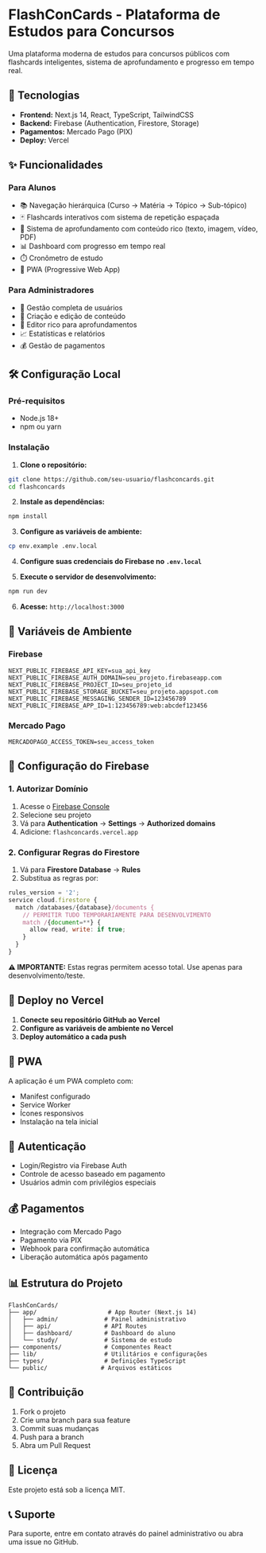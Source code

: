 # FlashConCards - Plataforma de Estudos para Concursos

Uma plataforma moderna de estudos para concursos públicos com flashcards inteligentes, sistema de aprofundamento e progresso em tempo real.

## 🚀 Tecnologias

- **Frontend:** Next.js 14, React, TypeScript, TailwindCSS
- **Backend:** Firebase (Authentication, Firestore, Storage)
- **Pagamentos:** Mercado Pago (PIX)
- **Deploy:** Vercel

## ✨ Funcionalidades

### Para Alunos
- 📚 Navegação hierárquica (Curso → Matéria → Tópico → Sub-tópico)
- 🃏 Flashcards interativos com sistema de repetição espaçada
- 📖 Sistema de aprofundamento com conteúdo rico (texto, imagem, vídeo, PDF)
- 📊 Dashboard com progresso em tempo real
- ⏱️ Cronômetro de estudo
- 📱 PWA (Progressive Web App)

### Para Administradores
- 👥 Gestão completa de usuários
- 📝 Criação e edição de conteúdo
- 🎨 Editor rico para aprofundamentos
- 📈 Estatísticas e relatórios
- 💰 Gestão de pagamentos

## 🛠️ Configuração Local

### Pré-requisitos
- Node.js 18+
- npm ou yarn

### Instalação

1. **Clone o repositório:**
```bash
git clone https://github.com/seu-usuario/flashconcards.git
cd flashconcards
```

2. **Instale as dependências:**
```bash
npm install
```

3. **Configure as variáveis de ambiente:**
```bash
cp env.example .env.local
```

4. **Configure suas credenciais do Firebase no `.env.local`**

5. **Execute o servidor de desenvolvimento:**
```bash
npm run dev
```

6. **Acesse:** `http://localhost:3000`

## 🔧 Variáveis de Ambiente

### Firebase
```env
NEXT_PUBLIC_FIREBASE_API_KEY=sua_api_key
NEXT_PUBLIC_FIREBASE_AUTH_DOMAIN=seu_projeto.firebaseapp.com
NEXT_PUBLIC_FIREBASE_PROJECT_ID=seu_projeto_id
NEXT_PUBLIC_FIREBASE_STORAGE_BUCKET=seu_projeto.appspot.com
NEXT_PUBLIC_FIREBASE_MESSAGING_SENDER_ID=123456789
NEXT_PUBLIC_FIREBASE_APP_ID=1:123456789:web:abcdef123456
```

### Mercado Pago
```env
MERCADOPAGO_ACCESS_TOKEN=seu_access_token
```

## 🔐 Configuração do Firebase

### 1. Autorizar Domínio
1. Acesse o [Firebase Console](https://console.firebase.google.com)
2. Selecione seu projeto
3. Vá para **Authentication** → **Settings** → **Authorized domains**
4. Adicione: `flashconcards.vercel.app`

### 2. Configurar Regras do Firestore
1. Vá para **Firestore Database** → **Rules**
2. Substitua as regras por:

```javascript
rules_version = '2';
service cloud.firestore {
  match /databases/{database}/documents {
    // PERMITIR TUDO TEMPORARIAMENTE PARA DESENVOLVIMENTO
    match /{document=**} {
      allow read, write: if true;
    }
  }
}
```

**⚠️ IMPORTANTE:** Estas regras permitem acesso total. Use apenas para desenvolvimento/teste.

## 🚀 Deploy no Vercel

1. **Conecte seu repositório GitHub ao Vercel**
2. **Configure as variáveis de ambiente no Vercel**
3. **Deploy automático a cada push**

## 📱 PWA

A aplicação é um PWA completo com:
- Manifest configurado
- Service Worker
- Ícones responsivos
- Instalação na tela inicial

## 🔐 Autenticação

- Login/Registro via Firebase Auth
- Controle de acesso baseado em pagamento
- Usuários admin com privilégios especiais

## 💰 Pagamentos

- Integração com Mercado Pago
- Pagamento via PIX
- Webhook para confirmação automática
- Liberação automática após pagamento

## 📊 Estrutura do Projeto

```
FlashConCards/
├── app/                    # App Router (Next.js 14)
│   ├── admin/             # Painel administrativo
│   ├── api/               # API Routes
│   ├── dashboard/         # Dashboard do aluno
│   └── study/             # Sistema de estudo
├── components/            # Componentes React
├── lib/                   # Utilitários e configurações
├── types/                 # Definições TypeScript
└── public/               # Arquivos estáticos
```

## 🤝 Contribuição

1. Fork o projeto
2. Crie uma branch para sua feature
3. Commit suas mudanças
4. Push para a branch
5. Abra um Pull Request

## 📄 Licença

Este projeto está sob a licença MIT.

## 📞 Suporte

Para suporte, entre em contato através do painel administrativo ou abra uma issue no GitHub. 